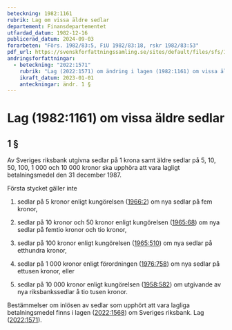 ```yaml
---
beteckning: 1982:1161
rubrik: Lag om vissa äldre sedlar
departement: Finansdepartementet
utfardad_datum: 1982-12-16
publicerad_datum: 2024-09-03
forarbeten: "Förs. 1982/83:5, FiU 1982/83:18, rskr 1982/83:53"
pdf_url: https://svenskforfattningssamling.se/sites/default/files/sfs/1982-12/SFS1982-1161.pdf
andringsforfattningar:
  - beteckning: "2022:1571"
    rubrik: "Lag (2022:1571) om ändring i lagen (1982:1161) om vissa äldre sedlar"
    ikraft_datum: 2023-01-01
    anteckningar: ändr. 1 §
---
```


# Lag (1982:1161) om vissa äldre sedlar

## 1 §

Av Sveriges riksbank utgivna sedlar på 1 krona samt äldre sedlar på 5, 10, 50, 100, 1 000 och 10 000 kronor ska upphöra att vara lagligt betalningsmedel den 31 december 1987.

Första stycket gäller inte

1. sedlar på 5 kronor enligt kungörelsen ([1966:2](https://selex.se/eli/sfs/1966/2)) om nya sedlar på fem kronor,

2. sedlar på 10 kronor och 50 kronor enligt kungörelsen ([1965:68](https://selex.se/eli/sfs/1965/68)) om nya sedlar på femtio kronor och tio kronor,

3. sedlar på 100 kronor enligt kungörelsen ([1965:510](https://selex.se/eli/sfs/1965/510)) om nya sedlar på etthundra kronor,

4. sedlar på 1 000 kronor enligt förordningen ([1976:758](https://selex.se/eli/sfs/1976/758)) om nya sedlar på ettusen kronor, eller

5. sedlar på 10 000 kronor enligt kungörelsen ([1958:582](https://selex.se/eli/sfs/1958/582)) om utgivande av nya riksbankssedlar å tio tusen kronor.

Bestämmelser om inlösen av sedlar som upphört att vara lagliga betalningsmedel finns i lagen ([2022:1568](https://selex.se/eli/sfs/2022/1568)) om Sveriges riksbank. Lag ([2022:1571](https://selex.se/eli/sfs/2022/1571)).